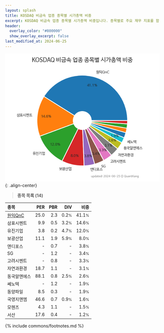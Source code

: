 ```yaml
---
layout: splash
title: KOSDAQ 비금속 업종 종목별 시가총액 비중
excerpt: KOSDAQ 비금속 업종 종목별 시가총액 비중입니다. 종목별로 주요 재무 지표를 함께 표시합니다.
header:
  overlay_color: "#800000"
  show_overlay_excerpt: false
last_modified_at: 2024-06-25
---
```



![KOSDAQ 비금속 업종 종목별 시가총액 비중](/stats/sector/images/kosdaq_업종_비금속_종목.png){: .align-center}


> **종목 목록 (14)**<a id="list"></a>

| **종목** | **PER** | **PBR** | **DIV** | **비중** |
| :------- | ------: | ------: | ------: | -------: |
| [원익QnC](/074600/) | 25.0 | 2.3 | 0.2<small>%</small> | 41.1<small>%</small> |
| 삼표시멘트 | 9.9 | 0.5 | 3.2<small>%</small> | 14.6<small>%</small> |
| 유진기업 | 3.8 | 0.2 | 4.7<small>%</small> | 12.0<small>%</small> |
| 보광산업 | 11.1 | 1.9 | 5.9<small>%</small> | 8.0<small>%</small> |
| 앤디포스 | - | 0.7 | - | 3.8<small>%</small> |
| SG | - | 1.2 | - | 3.4<small>%</small> |
| 고려시멘트 | - | 0.8 | - | 3.3<small>%</small> |
| 자연과환경 | 18.7 | 1.1 | - | 3.1<small>%</small> |
| 동국알앤에스 | 88.1 | 0.8 | 2.5<small>%</small> | 2.6<small>%</small> |
| 쎄노텍 | - | 1.2 | - | 1.9<small>%</small> |
| 동양파일 | 8.5 | 0.3 | - | 1.9<small>%</small> |
| 국영지앤엠 | 46.6 | 0.7 | 0.9<small>%</small> | 1.6<small>%</small> |
| 모헨즈 | 4.3 | 1.1 | - | 1.5<small>%</small> |
| 서산 | 17.6 | 0.4 | - | 1.2<small>%</small> |

{% include commons/footnotes.md %}